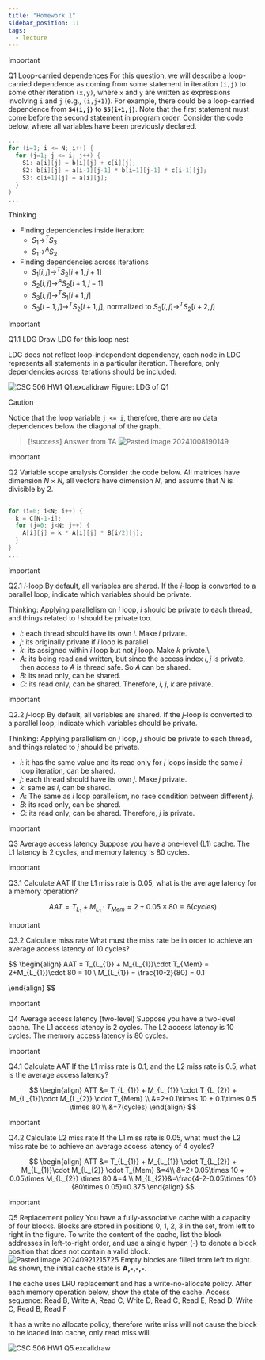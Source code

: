 ```yaml
---
title: "Homework 1"
sidebar_position: 11
tags:
  - lecture
---
```


> [!IMPORTANT]
> Q1 Loop-carried dependences
> For this question, we will describe a loop-carried dependence as coming from some statement in iteration `(i,j)` to some other iteration `(x,y)`, where `x` and `y` are written as expressions involving `i` and `j` (e.g., `(i,j+1)`). For example, there could be a loop-carried dependence from **`S4(i,j)`** to **`S5(i+1,j)`**. Note that the first statement must come before the second statement in program order.
> Consider the code below, where all variables have been previously declared.
>
> ```cpp
> ...
> for (i=1; i <= N; i++) {
>   for (j=1; j <= i; j++) {
>     S1: a[i][j] = b[i][j] + c[i][j];
>     S2: b[i][j] = a[i-1][j-1] * b[i+1][j-1] * c[i-1][j];
>     S3: c[i+1][j] = a[i][j];
>   }
> }
> ...
> ```

Thinking

- Finding dependencies inside iteration:
  - $S_{1} \mathop{\to}^T S_{3}$
  - $S_{1} \mathop{\to}^{A} S_{2}$
- Finding dependencies across iterations
  - $S_{1}[i,j]\mathop{\to}^T S_{2}[i+1,j+1]$
  - $S_{2}[i,j]\mathop{\to}^A S_{2}[i+1,j-1]$
  - $S_{3}[i,j]\mathop{\to}^T S_{1}[i+1,j]$
  - $S_{3}[i-1,j]\mathop{\to}^T S_{2}[i+1,j]$, normalized to $S_{3}[i,j]\mathop{\to}^T S_{2}[i+2,j]$

> [!IMPORTANT]
> Q1.1 LDG
> Draw LDG for this loop nest

LDG does not reflect loop-independent dependency, each node in LDG represents all statements in a particular iteration. Therefore, only dependencies across iterations should be included:

![CSC 506 HW1 Q1.excalidraw](./imgs/Snipaste_2024-12-12_10-36-57.png)
Figure: LDG of Q1

> [!CAUTION]
> Notice that the loop variable `j <= i`, therefore, there are no data dependences below the diagonal of the graph.

> [!success] Answer from TA
> ![Pasted image 20241008190149](./imgs/Pasted%20image%2020241008190149.png)

> [!IMPORTANT]
> Q2 Variable scope analysis
> Consider the code below. All matrices have dimension $N\times N$, all vectors have dimension $N$, and assume that $N$ is divisible by $2$.
>
> ```cpp
> ...
> for (i=0; i<N; i++) {
>   k = C[N-1-i];
>   for (j=0; j<N; j++) {
>     A[i][j] = k * A[i][j] * B[i/2][j];
>   }
> }
> ...
> ```

> [!IMPORTANT]
> Q2.1 $i$-loop
> By default, all variables are shared. If the $i$-loop is converted to a parallel loop, indicate which variables should be private.

Thinking:
Applying parallelism on $i$ loop, $i$ should be private to each thread, and things related to $i$ should be private too.

- $i$: each thread should have its own $i$. Make $i$ private.
- $j$: its originally private if $i$ loop is parallel
- $k$: its assigned within $i$ loop but not $j$ loop. Make $k$ private.\
- $A$: its being read and written, but since the access index $i,j$ is private, then access to $A$ is thread safe. So $A$ can be shared.
- $B$: its read only, can be shared.
- $C$: its read only, can be shared.
  Therefore, $i$, $j$, $k$ are private.

> [!IMPORTANT]
> Q2.2 $j$-loop
> By default, all variables are shared. If the $j$-loop is converted to a parallel loop, indicate which variables should be private.

Thinking:
Applying parallelism on $j$ loop, $j$ should be private to each thread, and things related to $j$ should be private.

- $i$: it has the same value and its read only for $j$ loops inside the same $i$ loop iteration, can be shared.
- $j$: each thread should have its own $j$. Make $j$ private.
- $k$: same as $i$, can be shared.
- $A$: The same as $i$ loop parallelism, no race condition between different $j$.
- $B$: its read only, can be shared.
- $C$: its read only, can be shared.
  Therefore, $j$ is private.

> [!IMPORTANT]
> Q3 Average access latency
> Suppose you have a one-level (L1) cache. The L1 latency is 2 cycles, and memory latency is 80 cycles.

> [!IMPORTANT]
> Q3.1 Calculate AAT
> If the L1 miss rate is 0.05, what is the average latency for a memory operation?

$$
AAT = T_{L_{1}} + M_{L_{1}}\cdot T_{Mem} = 2+0.05\times 80 = 6 (cycles)
$$

> [!IMPORTANT]
> Q3.2 Calculate miss rate
> What must the miss rate be in order to achieve an average access latency of 10 cycles?

$$
\begin{align}
AAT = T_{L_{1}} + M_{L_{1}}\cdot T_{Mem} = 2+M_{L_{1}}\cdot 80 = 10 \\
M_{L_{1}} = \frac{10-2}{80} = 0.1

\end{align}
$$

> [!IMPORTANT]
> Q4 Average access latency (two-level)
> Suppose you have a two-level cache. The L1 access latency is 2 cycles. The L2 access latency is 10 cycles. The memory access latency is 80 cycles.

> [!IMPORTANT]
> Q4.1 Calculate AAT
> If the L1 miss rate is 0.1, and the L2 miss rate is 0.5, what is the average access latency?

$$
\begin{align}
ATT &= T_{L_{1}} + M_{L_{1}} \cdot T_{L_{2}} + M_{L_{1}}\cdot M_{L_{2}} \cdot T_{Mem} \\
&=2+0.1\times 10 + 0.1\times 0.5 \times 80 \\
&=7(cycles)
\end{align}
$$

> [!IMPORTANT]
> Q4.2 Calculate L2 miss rate
> If the L1 miss rate is 0.05, what must the L2 miss rate be to achieve an average access latency of 4 cycles?

$$
\begin{align}
ATT &= T_{L_{1}} + M_{L_{1}} \cdot T_{L_{2}} + M_{L_{1}}\cdot M_{L_{2}} \cdot T_{Mem} &=4\\
&=2+0.05\times 10 + 0.05\times M_{L_{2}} \times 80 &=4 \\
M_{L_{2}}&=\frac{4-2-0.05\times 10}{80\times 0.05}=0.375
\end{align}
$$

> [!IMPORTANT]
> Q5 Replacement policy
> You have a fully-associative cache with a capacity of four blocks. Blocks are stored in positions 0, 1, 2, 3 in the set, from left to right in the figure. To write the content of the cache, list the block addresses in left-to-right order, and use a single hypen (-) to denote a block position that does not contain a valid block.
> ![Pasted image 20240921215725](./imgs/Pasted%20image%2020240921215725.png)
> Empty blocks are filled from left to right. As shown, the initial cache state is **A,-,-,-**.
>
> The cache uses LRU replacement and has a write-no-allocate policy. After each memory operation below, show the state of the cache.
> Access sequence: Read B, Write A, Read C, Write D, Read C, Read E, Read D, Write C, Read B, Read F

It has a write no allocate policy, therefore write miss will not cause the block to be loaded into cache, only read miss will.

![CSC 506 HW1 Q5.excalidraw](./imgs/Snipaste_2024-12-12_10-38-08.png)
